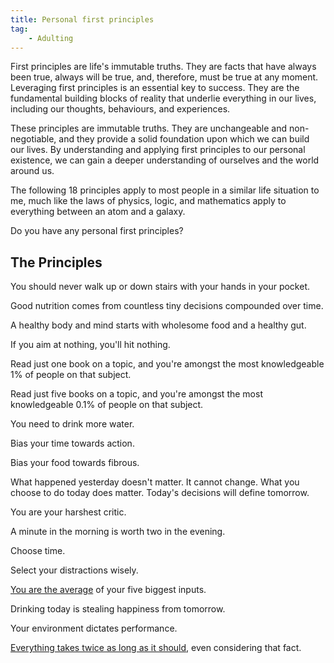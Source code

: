 ```yaml
---
title: Personal first principles
tag:
    - Adulting
---
```


First principles are life's immutable truths. They are facts that have always been true, always will be true, and, therefore, must be true at any moment. Leveraging first principles is an essential key to success. They are the fundamental building blocks of reality that underlie everything in our lives, including our thoughts, behaviours, and experiences.

These principles are immutable truths. They are unchangeable and non-negotiable, and they provide a solid foundation upon which we can build our lives. By understanding and applying first principles to our personal existence, we can gain a deeper understanding of ourselves and the world around us.

The following 18 principles apply to most people in a similar life situation to me, much like the laws of physics, logic, and mathematics apply to everything between an atom and a galaxy.

Do you have any personal first principles?

## The Principles

You should never walk up or down stairs with your hands in your pocket.

Good nutrition comes from countless tiny decisions compounded over time. 

A healthy body and mind starts with wholesome food and a healthy gut.

If you aim at nothing, you'll hit nothing.

Read just one book on a topic, and you're amongst the most knowledgeable 1% of people on that subject.

Read just five books on a topic, and you're amongst the most knowledgeable 0.1% of people on that subject.

You need to drink more water.

Bias your time towards action.

Bias your food towards fibrous.

What happened yesterday doesn't matter. It cannot change. What you choose to do today does matter. Today's decisions will define tomorrow.

You are your harshest critic.

A minute in the morning is worth two in the evening.

Choose time.

Select your distractions wisely.

[You are the average](https://tonyedwardspz.co.uk/blog/you-are-the-average/) of your five biggest inputs.

Drinking today is stealing happiness from tomorrow.

Your environment dictates performance.

[Everything takes twice as long as it should](https://en.wikipedia.org/wiki/Hofstadter%27s_law), even considering that fact.
